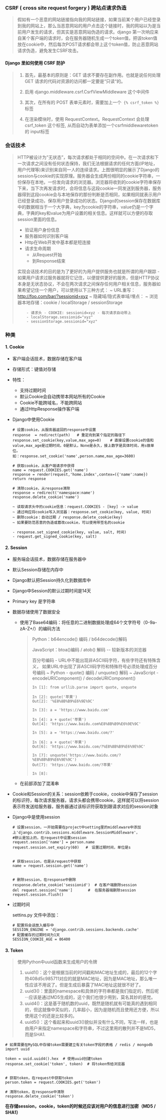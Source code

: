 ### CSRF ( cross site request forgery ) 跨站点请求伪造

> 假如有一个恶意的网站链接指向我的网站链接，如果当前某个用户已经登录到我的网站上，那么当恶意网站的用户点击这个链接时，我的网站以为是当前用户发生的请求，但其实是恶意网站伪造的请求。django 第一次响应来自某个客户端的请求时，会在服务器随机生成一个token值，把该token值放在cookie中，然后每次POST请求都会带上这个token值，防止恶意网站请求伪造，避免发生CSRF攻击。
>

#### Django 里如何使用 CSRF 防护

> 1. 首先，最基本的原则是：GET 请求不要存在副作用。也就是说任何处理 GET 请求的代码对资源的访问都一定要是“只读“的。
>
> 2. 启用 django.middleware.csrf.CsrfViewMiddleware 这个中间件
>
> 3. 其次，在所有的 POST 表单元素时，需要加上一个` {% csrf_token %}` 标签
>
> 4. 在渲染模块时，使用 RequestContext。RequestContext 会处理 csrf_token 这个标签,  从而自动为表单添加一个csrfmiddlewaretoken 的 input标签

### 会话技术

> HTTP被设计为”无状态”，每次请求都处于相同的空间中。在一次请求和下一次请求之间没有任何状态保持，我们无法根据请求的任何方面(IP地址，用户代理等)来识别来自同一人的连续请求。上图很明显的展示了Django的session与cookie的实现原理。服务器会生成两份相同的cookie字符串，一份保存在本地，一份发向请求的浏览器。浏览器将收到的cookie字符串保存下来，当下次再发请求时，会将信息与这段cookie一同发送到服务器，服务器得到这段cookie会与本地保存的那份判断是否相同，如果相同就表示用户已经登录成功，保存用户登录成功的状态。Django的session保存在数据库中的数据相当于一个大字典，key为cookie的字符串，value仍是一个字典，字典的key和value为用户设置的相关信息。这样就可以方便的存取session里面的信息。
>
> - 验证用户身份信息
> - 服务器如何识别客户端
> - Http在Web开发中基本都是短连接
> - 请求生命周期
>   - 从Request开始
>   - 到Response结束
>
> 实现会话技术的目的是为了更好的为用户提供服务也就是所谓的用户跟踪 - 如果用户请求过服务器就将它记住，以便提供更好的服务，但是HTTP协议本身是无状态协议，不会在两次请求之间保存任何用户相关信息，服务器如果希望记住一个用户，可以使用以下三种方式：
>     ~ URL重写：http://foo.com/bar/?sessionid=xyz
>     ~ 隐藏域/隐式表单域/埋点：<input type="hidden" name="sessionid" value="xyz">
>     ~ 浏览器本地存储：cookie / localStorage / sessionStorage
>
>         - 请求头 - COOKIE: sessionid=xyz - 每次请求自动带上
>         - localStorage.sessionid="xyz"
>         - sessionStorage.sessionid="xyz"

### 种类

#### 1. Cookie

- 客户端会话技术，数据存储在客户端
- 存储形式：键值对存储
- 特性：
  - 支持过期时间
  - 默认Cookie会自动携带本网站所有的Cookie
  - Cookie不能跨域名，不能跨网站
  - 通过HttpResponse操作客户端

- Django中使用Cookie

  ```
  # 设置cookie，从服务器返回的response中设置
  response  = redirect(path)   # 重定向到某个指定的路径下
  response.set_cookie(key,value,max_age=0)    # 直接设置cookie的值和value,max_age是过期时间，0是默认，None是永久，接上数字是具体时间，用s做单位。
  如：response.set_cookie('name',person.name,max_age=3600)
  
  # 获取cookie，从客户端请求中获得
  name = request.COOKIES.get('name')
  response = render(request,'home.index',contex=({'name':name})  
  return response
  
  # 清除cookie，从response清除
  response = redirect('namespace:name')
  response.delete_cookie('name')
  ```

  ```
  ~ 读取请求头中的cookie信息：request.COOKIES - [key] -> value
  ~ 通过响应将cookie写入浏览器：response.set_cookie(key, value, 时间)
  ~ 删除cookie：自动过期 / response.delete_cookie(key)
  ~ 如果要防范恶意的伪造或篡改cookie，可以使用带签名的cookie
  
  - response.set_signed_cookie(key, value, salt, 时间)
  - request.get_signed_cookie(key, salt)
  ```

  

#### 2. Session

  - 服务端会话技术，数据存储在服务器中
  
  - 默认Session存储在内存中
  
  - Django默认把Session持久化到数据库中
  
  - Django中Session的默认过期时间是14天
  
  - Primary key 是字符串
  
  - 数据存储使用了数据安全
    - 使用了Base64编码：将任意的二进制数据处理成64个文字符号（0-9a-zA-Z+/）的编码方法
    
      > Python：b64encode() 编码 / b64decode()解码
      >
      > JavaScript：btoa()编码 / atob() 解码 -- 较新版本的浏览器
      >
      > 百分号编码 - URL中不能出现非ASCII码字符，有些字符还有特殊含义，
      > 如果URL中出现了非ASCII码字符和特殊符号必须处理成百分号编码
      >     ~ Python - quote() 编码 / unquote() 解码
      >     ~ JavaScript - encodeURIComponent() / decodeURIComponent()
      >
      > ```
      > In [1]: from urllib.parse import quote, unquote
      > 
      > In [2]: quote('苹果')
      > Out[2]: '%E8%8B%B9%E6%9E%9C'
      > 
      > In [3]: a = 'https://www.baidu.com'
      > 
      > In [4]: a + quote('苹果')
      > Out[4]: 'https://www.baidu.com%E8%8B%B9%E6%9E%9C'
      > 
      > In [5]: a = 'https://www.baidu.com/?'
      > 
      > In [6]: a + quote('苹果')
      > Out[6]: 'https://www.baidu.com/?%E8%8B%B9%E6%9E%9C'
      > 
      > In [7]: unquote('https://www.baidu.com/?%E8%8B%B9%E6%9E%9C')
      > Out[7]: 'https://www.baidu.com/?苹果'
      > 
      > In [8]:                                               
      > ```
      >
      > 
    
    - 在前部添加了混淆串
    
  - Cookie和Session的关系：session依赖于cookie，cookie中保存了session的标识符，每次请求服务器，请求头都会携带cookie，这样就可以将session表示符发送给服务器，服务器通过该标识符获取到跟请求对应的session对象
  
- Django中是使用session

  ```
  # 设置session，一开始需要在project中setting里的middleware中添加上'django.contrib.sessions.middleware.SessionMiddleware'，
  #默认是加上的，在request中设置session
  request.session['name'] = person.name
  request.session.set_expiry(60)   #　设置过期时间，单位是s
  
  
  # 获取session，也是从request中获取
  name = request.session.get('name')
  
  
  # 删除session，在response中删除
  response.delete_cookie('sessionid')  # 在客户端删除session
  del request.session['name']       #  在服务器端删除session
  request.session.flush() 
  ```


- 过期时间

  settins.py 文件中添加：

  ```
  # 配置将会话放入缓存中
  SESSION_ENGINE = 'django.contrib.sessions.backends.cache'
  # 配置缓存的过期时间为1天
  SESSION_COOKIE_AGE = 86400
  ```

#### 3. Token

> 使用Python中uuid函数来生成用户的令牌
>
> 1. uuid1()：这个是根据当前的时间戳和MAC地址生成的，最后的12个字符408d5c985711对应的就是MAC地址，因为是MAC地址，那么唯一性应该不用说了。但是生成后暴露了MAC地址这就很不好了。
> 2. uuid3()：里面的namespace和具体的字符串都是我们指定的，然后呢···应该是通过MD5生成的，这个我们也很少用到，莫名其妙的感觉。
> 3. uuid4()：这是基于随机数的uuid，既然是随机就有可能真的遇到相同的，但这就像中奖似的，几率超小，因为是随机而且使用还方便，所以使用这个的还是比较多的。
> 4. uuid5()：这个看起来和uuid3()貌似并没有什么不同，写法一样，也是由用户来指定namespace和字符串，不过这里用的散列并不是MD5，而是SHA1.

```
# 如果需要在MySQL中存储token需要建立有关token字段的表格 / redis / mongodb
import uuid

token = uuid.uuid4().hex  # 使用uuid创建token
response.set_cookie('token', token)  # 将token传给浏览器


# 获取token，在request中获取token
person.token = request.COOKIES.get('token')

# 清除token，在response中清除
response.delete_cookie('token')
```

**在存储session，cookie，token的时候还应该对用户的信息进行加密（MD5 / SHA1）**